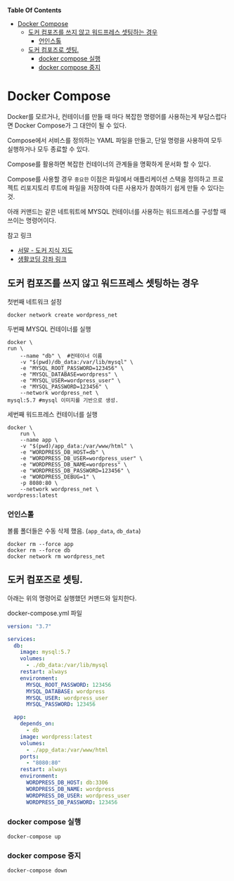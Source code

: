 **Table Of Contents**
- [Docker Compose](#docker-compose)
    - [도커 컴포즈를 쓰지 않고 워드프레스 셋팅하는 경우](#도커-컴포즈를-쓰지-않고-워드프레스-셋팅하는-경우)
        - [언인스톨](#언인스톨)
    - [도커 컴포즈로 셋팅.](#도커-컴포즈로-셋팅)
        - [docker compose 실행](#docker-compose-실행)
        - [docker compose 중지](#docker-compose-중지)

# Docker Compose

Docker를 모르거나, 컨테이너를 만들 때 마다 복잡한 명령어를 사용하는게 부담스럽다면 Docker Compose가 그 대안이 될 수 있다.

Compose에서 서비스를 정의하는 YAML 파일을 만들고, 단일 명령을 사용하여 모두 실행하거나 모두 종료할 수 있다.

Compose를 활용하면 복잡한 컨테이너의 관계들을 명확하게 문서화 할 수 있다.

Compose를 사용할 경우 `중요한` 이점은 파일에서 애플리케이션 스택을 정의하고 프로젝트 리포지토리 루트에 파일을 저장하여 다른 사용자가 참여하기 쉽게 만들 수 있다는 것.

아래 커맨드는 같은 네트워트에 MYSQL 컨테이너를 사용하는 워드프레스를 구성할 때 쓰이는 명령어이다.

참고 링크

- [서말 - 도커 지식 지도](https://seomal.com/map/1/129)
- [생활코딩 강좌 링크](https://www.youtube.com/watch?v=EK6iYRCIjYs)

## 도커 컴포즈를 쓰지 않고 워드프레스 셋팅하는 경우

첫번째 네트워크 설정

```shell
docker network create wordpress_net
```

두번째 MYSQL 컨테이너를 실행

```shell
docker \
run \
    --name "db" \  #컨테이너 이름
    -v "$(pwd)/db_data:/var/lib/mysql" \
    -e "MYSQL_ROOT_PASSWORD=123456" \
    -e "MYSQL_DATABASE=wordpress" \
    -e "MYSQL_USER=wordpress_user" \
    -e "MYSQL_PASSWORD=123456" \
    --network wordpress_net \
mysql:5.7 #mysql 이미지를 기반으로 생성.
```

세번째 워드프레스 컨테이너를 실행

```shell
docker \
    run \
    --name app \
    -v "$(pwd)/app_data:/var/www/html" \
    -e "WORDPRESS_DB_HOST=db" \
    -e "WORDPRESS_DB_USER=wordpress_user" \
    -e "WORDPRESS_DB_NAME=wordpress" \
    -e "WORDPRESS_DB_PASSWORD=123456" \
    -e "WORDPRESS_DEBUG=1" \
    -p 8080:80 \
    --network wordpress_net \
wordpress:latest
```

### 언인스톨

볼륨 폴더들은 수동 삭제 했음. (`app_data`, `db_data`)

```shell
docker rm --force app
docker rm --force db
docker network rm wordpress_net
```

## 도커 컴포즈로 셋팅.

아래는 위의 명령어로 실행했던 커맨드와 일치한다.

docker-compose.yml 파일

```yaml
version: "3.7"

services:
  db:
    image: mysql:5.7
    volumes:
      - ./db_data:/var/lib/mysql
    restart: always
    environment:
      MYSQL_ROOT_PASSWORD: 123456
      MYSQL_DATABASE: wordpress
      MYSQL_USER: wordpress_user
      MYSQL_PASSWORD: 123456

  app:
    depends_on:
      - db
    image: wordpress:latest
    volumes:
      - ./app_data:/var/www/html
    ports:
      - "8080:80"
    restart: always
    environment:
      WORDPRESS_DB_HOST: db:3306
      WORDPRESS_DB_NAME: wordpress
      WORDPRESS_DB_USER: wordpress_user
      WORDPRESS_DB_PASSWORD: 123456
```

### docker compose 실행
```shell
docker-compose up
```

### docker compose 중지
```shell
docker-compose down
```
